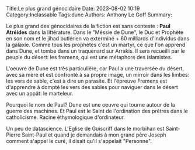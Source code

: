 Title:Le plus grand génocidaire
Date: 2023-08-02 10:19
Category:Inclassable
Tags:dune
Authors: Anthony Le Goff
Summary:

Le plus grand des génocidaires de la fiction est sans conteste : **Paul Atréides** dans la littérature. Dans le "Méssie de Dune", le Duc et Prophète en son nom et le jihad butlérien va exterminé + 60 milliards d'individus dans la galaxie. Comme tous les prophètes c'est un martyr, ce que l'on apprend dans Dune, et tombe dans un traquenard sur Arrakis. Il sera recueilli par le peuple du désert: les fremens, qui est une métaphore des islamistes.

L'oeuvre de Dune est très particulière, car Paul a une traversée du désert, avec sa mère et est confronté à sa propre image, un mirroir dans les limbes: les vers de sable, c'est à dire un parasite. Et l'épreuve Fremens est d'apprendre à dompté les vers des sables pour naviguer dans le désert avec un appât: le marteleur. 

Pourquoi le nom de Paul? Dune est une oeuvre qui tourne autour de la guerre des machines. Et Paul est le Saint de l'ordination des prêtres dans le catholicisme. Racine éthymologique d'ordinateur.

Un peu de datascience. L'Eglise de Guiscriff dans le morbihan est Saint-Pierre Saint-Paul et quand je demandais à mon grand père Joseph comment s'appel le curé, il disait qu'il s'appelait "Personne".
